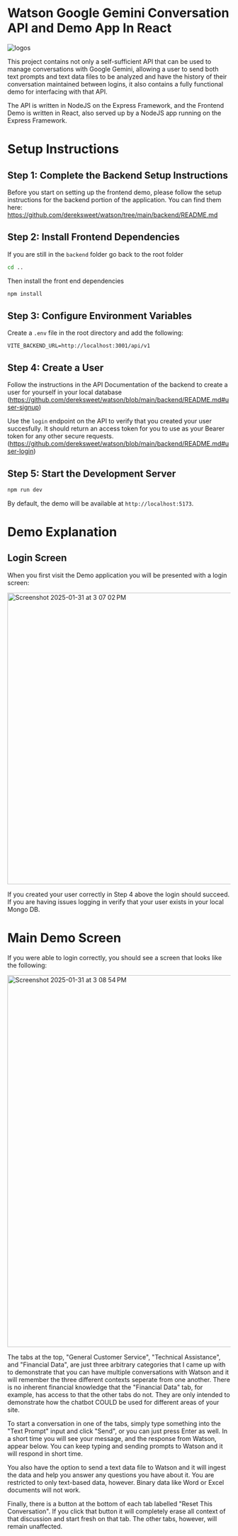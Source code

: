 # Watson Google Gemini Conversation API and Demo App In React
![logos](https://github.com/user-attachments/assets/2bf74e2f-9cac-4e0a-9904-ad74afa5f13d)

This project contains not only a self-sufficient API that can be used to manage conversations with Google Gemini, allowing a user to send both text prompts and text data files to be analyzed and have the history of their conversation maintained between logins, it also contains a fully functional demo for interfacing with that API. 

The API is written in NodeJS on the Express Framework, and the Frontend Demo is written in React, also served up by a NodeJS app running on the Express Framework. 

# Setup Instructions

## Step 1: Complete the Backend Setup Instructions
Before you start on setting up the frontend demo, please follow the setup instructions for the backend portion of the application. You can find them here: https://github.com/dereksweet/watson/tree/main/backend/README.md

## Step 2: Install Frontend Dependencies

If you are still in the `backend` folder go back to the root folder

```sh
cd ..
```

Then install the front end dependencies

```sh
npm install
```

## Step 3: Configure Environment Variables

Create a `.env` file in the root directory and add the following:

```env
VITE_BACKEND_URL=http://localhost:3001/api/v1
```

## Step 4: Create a User

Follow the instructions in the API Documentation of the backend to create a user for yourself in your local database (https://github.com/dereksweet/watson/blob/main/backend/README.md#user-signup) 

Use the `login` endpoint on the API to verify that you created your user succesfully. It should return an access token for you to use as your Bearer token for any other secure requests. (https://github.com/dereksweet/watson/blob/main/backend/README.md#user-login)

## Step 5: Start the Development Server

```sh
npm run dev
```

By default, the demo will be available at `http://localhost:5173`.

# Demo Explanation

## Login Screen
When you first visit the Demo application you will be presented with a login screen: 

<img width="658" alt="Screenshot 2025-01-31 at 3 07 02 PM" src="https://github.com/user-attachments/assets/0295649f-af5a-4914-a95b-edc332cf4349" />

If you created your user correctly in Step 4 above the login should succeed. If you are having issues logging in verify that your user exists in your local Mongo DB.

# Main Demo Screen
If you were able to login correctly, you should see a screen that looks like the following:

<img width="839" alt="Screenshot 2025-01-31 at 3 08 54 PM" src="https://github.com/user-attachments/assets/e094c690-d38a-4840-8eae-6fac6ef545a2" />


The tabs at the top, "General Customer Service", "Technical Assistance", and "Financial Data", are just three arbitrary categories that I came up with to demonstrate that you can have multiple conversations with Watson and it will remember the three different contexts seperate from one another. There is no inherent financial knowledge that the "Financial Data" tab, for example, has access to that the other tabs do not. They are only intended to demonstrate how the chatbot COULD be used for different areas of your site. 

To start a conversation in one of the tabs, simply type something into the "Text Prompt" input and click "Send", or you can just press Enter as well. In a short time you will see your message, and the response from Watson, appear below. You can keep typing and sending prompts to Watson and it will respond in short time. 

You also have the option to send a text data file to Watson and it will ingest the data and help you answer any questions you have about it. You are restricted to only text-based data, however. Binary data like Word or Excel documents will not work.

Finally, there is a button at the bottom of each tab labelled "Reset This Conversation". If you click that button it will completely erase all context of that discussion and start fresh on that tab. The other tabs, however, will remain unaffected. 

